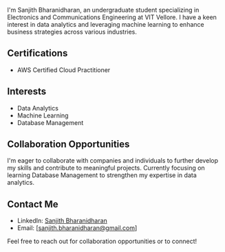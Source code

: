 
I'm Sanjith Bharanidharan, an undergraduate student specializing in Electronics and Communications Engineering at VIT Vellore. I have a keen interest in data analytics and leveraging machine learning to enhance business strategies across various industries.

## Certifications

- AWS Certified Cloud Practitioner

## Interests

- Data Analytics
- Machine Learning
- Database Management

## Collaboration Opportunities

I'm eager to collaborate with companies and individuals to further develop my skills and contribute to meaningful projects. Currently focusing on learning Database Management to strengthen my expertise in data analytics.

## Contact Me

- LinkedIn: [Sanjith Bharanidharan](https://www.linkedin.com/in/sanjith-bharanidharan/)
- Email: [sanjith.bharanidharan@gmail.com]

Feel free to reach out for collaboration opportunities or to connect!

